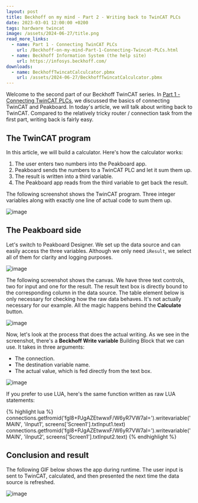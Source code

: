 ```yaml
---
layout: post
title: Beckhoff on my mind - Part 2 - Writing back to TwinCAT PLCs
date: 2023-03-01 12:00:00 +0200
tags: hardware twincat
image: /assets/2024-06-27/title.png
read_more_links:
  - name: Part 1 - Connecting TwinCAT PLCs
    url: /Beckhoff-on-my-mind-Part-1-Connecting-Twincat-PLCs.html
  - name: Beckhoff Information System (the help site)
    url: https://infosys.beckhoff.com/
downloads:
  - name: BeckhoffTwincatCalculcator.pbmx
    url: /assets/2024-06-27/BeckhoffTwincatCalculcator.pbmx
---
```

Welcome to the second part of our Beckhoff TwinCAT series. In [Part 1 - Connecting TwinCAT PLCs](/Beckhoff-on-my-mind-Part-1-Connecting-Twincat-PLCs.html), we discussed the basics of connecting TwinCAT and Peakboard. In today's article, we will talk about writing back to TwinCAT. Compared to the relatively tricky router / connection task from the first part, writing back is fairly easy.

## The TwinCAT program

In this article, we will build a calculator. Here's how the calculator works:
1. The user enters two numbers into the Peakboard app.
2. Peakboard sends the numbers to a TwinCAT PLC and let it sum them up.
3. The result is written into a third variable.
4. The Peakboard app reads from the third variable to get back the result.

The following screenshot shows the TwinCAT program. Three integer variables along with exactly one line of actual code to sum them up.

![image](/assets/2024-06-27/010.png)

## The Peakboard side

Let's switch to Peakboard Designer. We set up the data source and can easily access the three variables. Although we only need `iResult`, we select all of them for clarity and logging purposes.

![image](/assets/2024-06-27/020.png)

The following screenshot shows the canvas. We have three text controls, two for input and one for the result. The result text box is directly bound to the corresponding column in the data source. The table element below is only necessary for checking how the raw data behaves. It's not actually necessary for our example. All the magic happens behind the **Calculate** button.

![image](/assets/2024-06-27/030.png)

Now, let's look at the process that does the actual writing. As we see in the screenshot, there's a **Beckhoff Write variable** Building Block that we can use. It takes in three arguments:
* The connection.
* The destination variable name.
* The actual value, which is fed directly from the text box.

![image](/assets/2024-06-27/040.png)

If you prefer to use LUA, here's the same function written as raw LUA statements:

{% highlight lua %}
connections.getfromid('fgl8+PJgAZEtwwxF/W6yR7VW7aI=').writevariable('MAIN', 'iInput1', screens['Screen1'].txtInput1.text)
connections.getfromid('fgl8+PJgAZEtwwxF/W6yR7VW7aI=').writevariable('MAIN', 'iInput2', screens['Screen1'].txtInput2.text)
{% endhighlight %}

## Conclusion and result

The following GIF below shows the app during runtime. The user input is sent to TwinCAT, calculated, and then presented the next time the data source is refreshed.

![image](/assets/2024-06-27/result.gif)

